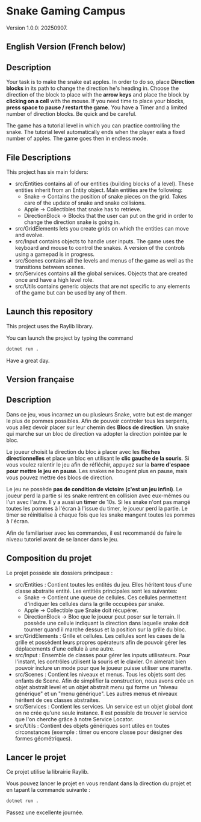 # Snake Gaming Campus

Version 1.0.0: 20250907.

English Version (French below)
---

## Description

Your task is to make the snake eat apples. In order to do so, place **Direction blocks** in its path to change the direction he's heading in. Choose the direction of the block to place with the **arrow keys** and place the block by **clicking on a cell** with the mouse. If you need time to place your blocks, **press space to pause / restart the game**. You have a Timer and a limited number of direction blocks. Be quick and be careful.

The game has a tutorial level in which you can practice controlling the snake. The tutorial level automatically ends when the player eats a fixed number of apples. The game goes then in endless mode.

## File Descriptions

This project has six main folders:
- src/Entities contains all of our entities (building blocks of a level). These entities inherit from an Entity object. Main entities are the following:
    - Snake -> Contains the position of snake pieces on the grid. Takes care of the update of snake and snake collisions.
    - Apple -> Collectibles that snake has to retrieve.
    - DirectionBlock -> Blocks that the user can put on the grid in order to change the direction snake is going in.
- src/GridElements lets you create grids on which the entities can move and evolve.
- src/Input contains objects to handle user inputs. The game uses the keyboard and mouse to control the snakes. A version of the controls using a gamepad is in progress.
- src/Scenes contains all the levels and menus of the game as well as the transitions between scenes.
- src/Services contains all the global services. Objects that are created once and have a high level role.
- src/Utils contains generic objects that are not specific to any elements of the game but can be used by any of them.

## Launch this repository

This project uses the Raylib library.

You can launch the project by typing the command
```bash
dotnet run .
```

Have a great day.


Version française
---

## Description

Dans ce jeu, vous incarnez un ou plusieurs Snake, votre but est de manger le plus de pommes possibles. Afin de pouvoir controler tous les serpents, vous allez devoir placer sur leur chemin des **Blocs de direction**. Un snake qui marche sur un bloc de direction va adopter la direction pointée par le bloc.

Le joueur choisit la direction du bloc à placer avec les **flèches directionnelles** et place un bloc en utilisant le **clic gauche de la souris**. Si vous voulez ralentir le jeu afin de réfléchir, appuyez sur la **barre d'espace pour mettre le jeu en pause**. Les snakes ne bougent plus en pause, mais vous pouvez mettre des blocs de direction.

Le jeu ne possède **pas de condition de victoire (c'est un jeu infini)**. Le joueur perd la partie si les snake rentrent en collision avec eux-mêmes ou l'un avec l'autre. Il y a aussi un **timer** de 10s. Si les snake n'ont pas mangé toutes les pommes à l'écran à l'issue du timer, le joueur perd la partie. Le timer se réinitialise à chaque fois que les snake mangent toutes les pommes à l'écran.

Afin de familiariser avec les commandes, il est recommandé de faire le niveau tutoriel avant de se lancer dans le jeu.

## Composition du projet

Le projet possède six dossiers principaux :
- src/Entities : Contient toutes les entités du jeu. Elles héritent tous d'une classe abstraite entité. Les entitiés principales sont les suivantes:
    - Snake -> Contient une queue de cellules. Ces cellules permettent d'indiquer les cellules dans la grille occupées par snake.
    - Apple -> Collectible que Snake doit récupérer.
    - DirectionBlock -> Bloc que le joueur peut poser sur le terrain. Il possède une cellule indiquant la direction dans laquelle snake doit tourner quand il marche dessus et la position sur la grille du bloc.
- src/GridElements : Grille et cellules. Les cellules sont les cases de la grille et possèdent leurs propres opérateurs afin de pouvoir gérer les déplacements d'une cellule à une autre.
- src/Input : Ensemble de classes pour gérer les inputs utilisateurs. Pour l'instant, les contrôles utilisent la souris et le clavier. On aimerait bien pouvoir inclure un mode pour que le joueur puisse utiliser une manette.
- src/Scenes : Contient les niveaux et menus. Tous les objets sont des enfants de Scene. Afin de simplifier la construction, nous avons crée un objet abstrait level et un objet abstrait menu qui forme un "niveau générique" et un "menu générique". Les autres menus et niveaux héritent de ces classes abstraites.
- src/Services : Contient les services. Un service est un objet global dont on ne crée qu'une seule instance. Il est possible de trouver le service que l'on cherche grâce à notre Service Locator.
- src/Utils : Contient des objets génériques sont utiles en toutes circonstances (exemple : timer ou encore classe pour désigner des formes géométriques).

## Lancer le projet

Ce projet utilise la librairie Raylib.

Vous pouvez lancer le projet en vous rendant dans la direction du projet et en tapant la commande suivante :
```bash
dotnet run .
```

Passez une excellente journée.
